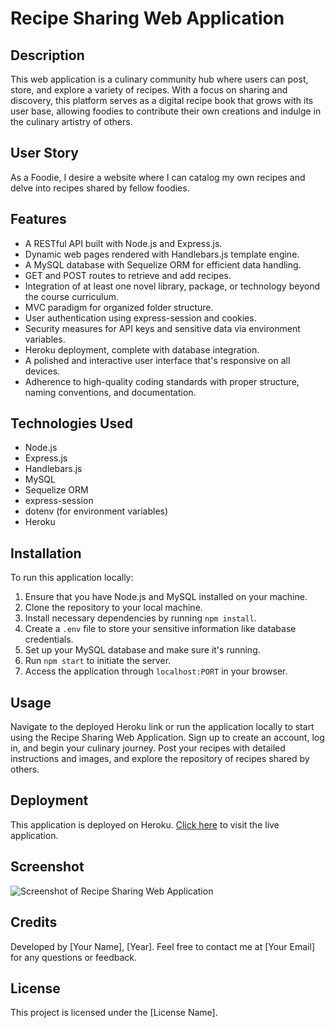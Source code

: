 # Recipe Sharing Web Application

## Description

This web application is a culinary community hub where users can post, store, and explore a variety of recipes. With a focus on sharing and discovery, this platform serves as a digital recipe book that grows with its user base, allowing foodies to contribute their own creations and indulge in the culinary artistry of others.

## User Story

As a Foodie, I desire a website where I can catalog my own recipes and delve into recipes shared by fellow foodies.

## Features

- A RESTful API built with Node.js and Express.js.
- Dynamic web pages rendered with Handlebars.js template engine.
- A MySQL database with Sequelize ORM for efficient data handling.
- GET and POST routes to retrieve and add recipes.
- Integration of at least one novel library, package, or technology beyond the course curriculum.
- MVC paradigm for organized folder structure.
- User authentication using express-session and cookies.
- Security measures for API keys and sensitive data via environment variables.
- Heroku deployment, complete with database integration.
- A polished and interactive user interface that's responsive on all devices.
- Adherence to high-quality coding standards with proper structure, naming conventions, and documentation.

## Technologies Used

- Node.js
- Express.js
- Handlebars.js
- MySQL
- Sequelize ORM
- express-session
- dotenv (for environment variables)
- Heroku

## Installation

To run this application locally:

1. Ensure that you have Node.js and MySQL installed on your machine.
2. Clone the repository to your local machine.
3. Install necessary dependencies by running `npm install`.
4. Create a `.env` file to store your sensitive information like database credentials.
5. Set up your MySQL database and make sure it's running.
6. Run `npm start` to initiate the server.
7. Access the application through `localhost:PORT` in your browser.

## Usage

Navigate to the deployed Heroku link or run the application locally to start using the Recipe Sharing Web Application. Sign up to create an account, log in, and begin your culinary journey. Post your recipes with detailed instructions and images, and explore the repository of recipes shared by others.

## Deployment

This application is deployed on Heroku. [Click here](LINK-TO-DEPLOYED-APPLICATION) to visit the live application.

## Screenshot

![Screenshot of Recipe Sharing Web Application](LINK-TO-SCREENSHOT)

## Credits

Developed by [Your Name], [Year]. Feel free to contact me at [Your Email] for any questions or feedback.

## License

This project is licensed under the [License Name].

